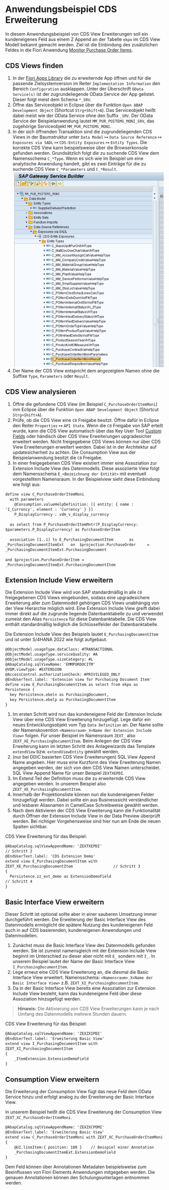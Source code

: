 # Anwendungsbeispiel CDS Erweiterung

In diesem Anwendungsbeispiel von CDS View Erweiterungen soll ein kundeneigenes Feld aus einem Z Append an der Tabelle `ekpo` im CDS View Modell bekannt gemacht werden. Ziel ist die Einbindung des zusätzlichen Feldes in die Fiori Anwendung [Monitor Purchase Order Items](https://fioriappslibrary.hana.ondemand.com/sap/fix/externalViewer/#/detail/Apps(%27F2358%27)/S26OP).

## CDS Views finden

1. In der [Fiori Apps Library](https://fioriappslibrary.hana.ondemand.com/) die zu erweiternde App öffnen und für die passende Zielsystemversion im Reiter `Implementation Information` den Bereich `Configuration` ausklappen. Unter der Überschrift `OData Service(s)` ist der zugrundeliegende OData Service der App gelistet. Dieser folgt meist dem Schema `*_SRV`.
2. Öffne das Serviceobjekt in Eclipse über die Funktion `Open ABAP Development Object` (Shortcut `Strg+Shift+A`). Das Serviceobjekt heißt dabei meist wie der OData Service ohne den Suffix `_SRV`. Der OData Service der Beispielanwendung lautet `MM_PUR_POITEMS_MONI_SRV`, das zugehörige Serviceobjekt `MM_PUR_POITEMS_MONI`.
3. In der sich öffnenden Transaktion sind die zugrundeliegenden CDS Views in der Baumstruktur unter `Data Model` ↦ `Data Source Reference` ↦ `Exposures via SADL` ↦ `CDS-Entity Exposures` ↦ `Entity Types`. Die korrekte CDS View kann beispielsweise über die Browserkonsole gefunden werden. Grundsätzlich folgt die zu suchende CDS View dem Namensschema `C_*Type`. Wenn es sich wie im Beispiel um eine analytische Anwendung handelt, gibt es zwei Einträge für die zu suchende CDS View `C_*Parameters` und `C_*Result`. ![SEGW](../img/ext-segw.png)
4. Der Name der CDS View entspricht dem angezeigtem Namen ohne die Suffixe `Type`, `Parameters` oder `Result`.

## CDS View analysieren

1. Öffne die gefundene CDS View (im Beispiel `C_PurchaseOrderItemMoni`) inm Eclipse  über die Funktion `Open ABAP Development Object` (Shortcut `Strg+Shift+A`).
2. Prüfe, ob die CDS View eine `C0` Freigabe besitzt. Öffne dafür in Eclipse den Reiter `Properties` ↦ `API State`. Wenn die `C0` Freigabe von SAP erteilt wurde, kann die CDS View automatisch über das Key User Tool [Custom Fields](https://fioriappslibrary.hana.ondemand.com/sap/fix/externalViewer/#/detail/Apps('F1481')/S26OP) oder händisch über CDS View Erweiterungen upgradesicher erweitert werden. Nicht freigegebene CDS Views können nur über CDS View Erweiterungen erweitert werden. Dabei ist in der Architektur auf updatesicherheit zu achten. Die Consumption View aus der Beispielanwendung besitzt die `C0` Freigabe.
3. In einer freigegebenen CDS View existiert immer eine Assoziation zur Extension Include View des Datenmodells. Diese assoziierte View folgt dem Namensschema `E_<Bezeichnung der Entität>` mit eventuell vorgestelltem Namensraum. In der Beispielview sieht diese Einbindung wie folgt aus:

```cds
define view C_PurchaseOrderItemMoni
  with parameters
    @Consumption.valueHelpDefinition: [{ entity: { name : 'I_Currency', element : 'Currency' } }]
    P_DisplayCurrency : vdm_v_display_currency

  as select from P_PurchaseOrderItemMntr(P_DisplayCurrency: $parameters.P_DisplayCurrency) as PurchaseOrderItem

  association [1..1] to E_PurchasingDocumentItem       as _PurchasingDocumentItemExt   on  $projection.PurchaseOrder     = _PurchasingDocumentItemExt.PurchasingDocument
                                                                                       and $projection.PurchaseOrderItem = _PurchasingDocumentItemExt.PurchasingDocumentItem
```

## Extension Include View erweitern

Die Extension Include View wird von SAP standardmäßig in alle `C0` freigegebenen CDS Views eingebunden, sodass eine upgradesichere Erweiterung aller zum Datenmodell gehörigen CDS Views unabhängig von der View Hierarchie möglich wird. Eine Extension Include View greift dabei immer direkt auf die zugrunde liegende Datenbanktabelle zu und verwendet zumeist den Alias `Persistence` für diese Datenbanktabelle. Die CDS View enthält standardmäßig lediglich die Schlüsselfelder der Datenbanktabelle.

Die Extension Include View des Beispiels lautet `E_PurchasingDocumentItem` und ist unter S/4HANA 2022 wie folgt aufgebaut.

```cds
@ObjectModel.usageType.dataClass: #TRANSACTIONAL
@ObjectModel.usageType.serviceQuality: #A 
@ObjectModel.usageType.sizeCategory: #L
@AbapCatalog.sqlViewName: 'EMMPURDOCITM'
@VDM.viewType: #EXTENSION
@AccessControl.authorizationCheck: #PRIVILEGED_ONLY 
@EndUserText.label: 'Extension view for Purchasing Document Item'
define view E_PurchasingDocumentItem as select from ekpo as Persistence {
  key Persistence.ebeln as PurchasingDocument,
  key Persistence.ebelp as PurchasingDocumentItem
}  
```

1. Im ersten Schritt wird nun das kundeneigene Feld der Extension Include View über eine CDS View Erweiterung hinzugefügt. Lege dafür ein neues Entwicklungsobjekt vom Typ `Data Definition` an. Der Name sollte der Namenskovention `<Namensraum>_X<Name der Extension Include View>` folgen. Für unser Beispiel im Namensraum `ZEXT_` also `ZEXT_XE_PurchasingDocumentItem`. Beim Anlegen der CDS View Erweiterung kann im letzten Schritt des Anlagewizards das Template `extendView` bzw. `extendViewEntity` gewählt werden.
2. (nur bei DDIC basierten CDS View Erweiterungen) SQL View Append Name angeben. Hier muss eine Kurzform des View Erweiterung Namen angegeben werden, der sich von dem CDS View Namen unterscheidet. SQL View Append Name für unser Beispiel `ZEXTXEPDI`.
3. Im Extend Teil der Definition muss die zu erweiternde CDS View angegeben werden. In unserem Beispiel also `ZEXT_XE_PurchasingDocumentItem`. 
4. Innerhalb der Projektionsliste können nun die kundeneigenen Felder hinzugefügt werden. Dabei sollte ein aus Businesssicht verständlicher und lesbarer Aliasnamen in CamelCase Schreibweise gewählt werden.
5. Nach dem Aktivieren der CDS View Erweiterung kann die Funktionalität durch Öffnen der Extension Include View in der Data Preview überprüft werden. Bei richtiger Vorgehensweise sind hier nun am Ende die neuen Spalten sichtbar.

CDS View Erweiterung für das Beispiel:

```cds
@AbapCatalog.sqlViewAppendName: 'ZEXTXEPDI'                                               // Schritt 2
@EndUserText.label: 'CDS Extension Demo'
extend view E_PurchasingDocumentItem with ZEXT_XE_PurchasingDocumentItem                  // Schritt 3
{
  Persistence.zz_ext_demo as ExtensionDemoField                                           // Schritt 4
}
```

## Basic Interface View erweitern

Dieser Schritt ist optional sollte aber in einer sauberen Umsetzung immer durchgeführt werden. Die Erweiterung der Basic Interface View des Datenmodells ermöglicht die spätere Nutzung des kundeneigenen Feld auch in auf CDS basierenden, kundeneigenen Anwendungen und Datenmodellen.

1. Zunächst muss die Basic Interface View des Datenmodells gefunden werden. Sie ist zumeist namensgleich mit der Extension Include View beginnt im Unterschied zu dieser aber nicht mit `E_` sondern mit `I_`. In unserem Beispiel lautet der Name der Basic Interface View `I_PurchasingDocumentItem`.
2. Lege erneut eine CDS View Erweiterung an, die diesmal die Basic Interface View erweitert. Namensschema: `<Namensraum>_X<Name der Basic Interface View>` z.B. `ZEXT_XI_PurchasingDocumentItem`.
3. Da in der Basic Interface View bereits eine Assoziation zur Extension Include View besteht, kann das kundeneigene Feld über diese Assoziation hinzugefügt werden.

> **Hinweis:** Die Aktivierung von CDS View Erweiterungen kann je nach Umfang des Datenmodells mehrere Stunden dauern.

CDS View Erweiterung für das Beispiel:

```cds
@AbapCatalog.sqlViewAppendName: 'ZEXZXIPDI'
@EndUserText.label: 'Erweiterung Basic View'
extend view I_PurchasingDocumentItem with ZEXT_XI_PurchasingDocumentItem
{
    _ItemExtension.ExtensionDemoField
}
```

## Consumption View erweitern

Die Erweiterung der Consumption View fügt das neue Feld dem OData Service hinzu und erfolgt analog zu der Erweiterung der Basic Interface View.

In unserem Beispiel heißt die CDS View Erweiterung der Consumption View `ZEXT_XC_PurchaseOrderItemMoni`.

```cds
@AbapCatalog.sqlViewAppendName: 'ZEXZXCPOMI'
@EndUserText.label: 'Erweiterung Basic View'
extend view C_PurchaseOrderItemMoni with ZEXT_XC_PurchaseOrderItemMoni
{
    @UI.lineItem:{ position: 100 }    // Beispiel einer Annotation
    _PurchasingDocumentItemExt.ExtensionDemoField
}
```

Dem Feld können über Annotationen Metadaten beispielsweise zum Beeinflussen von Fiori Elements Anwendungen mitgegeben werden. Die genauen Annotationen können den Schulungsunterlagen entnommen werden.
